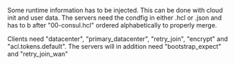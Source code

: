 Some runtime information has to be injected. This can be done with cloud init and user data.
The servers need the condfig in either .hcl or .json and has to b after "00-consul.hcl" ordered alphabetically
to properly merge.

Clients need "datacenter", "primary_datacenter", "retry_join", "encrypt" and "acl.tokens.default". 
The servers will in addition need "bootstrap_expect" and "retry_join_wan"
